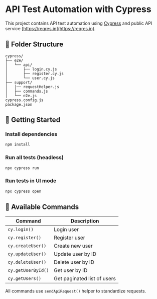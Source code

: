 # API Test Automation with Cypress

This project contains API test automation using [Cypress](https://www.cypress.io/) and public API service [https://reqres.in](https://reqres.in).

## 📁 Folder Structure

```
cypress/
├── e2e/
│   └── api/
│       ├── login.cy.js
│       ├── register.cy.js
│       └── user.cy.js
├── support/
│   │── requestHelper.js
│   ├── commands.js
│   └── e2e.js
cypress.config.js
package.json
```

## 🚀 Getting Started

### Install dependencies

```bash
npm install
```

### Run all tests (headless)

```bash
npx cypress run
```

### Run tests in UI mode

```bash
npx cypress open
```

## 🧩 Available Commands

| Command              | Description                   |
|----------------------|-------------------------------|
| `cy.login()`         | Login user                    |
| `cy.register()`      | Register user                 |
| `cy.createUser()`    | Create new user               |
| `cy.updateUser()`    | Update user by ID             |
| `cy.deleteUser()`    | Delete user by ID             |
| `cy.getUserById()`   | Get user by ID                |
| `cy.getUsers()`      | Get paginated list of users   |

All commands use `sendApiRequest()` helper to standardize requests.